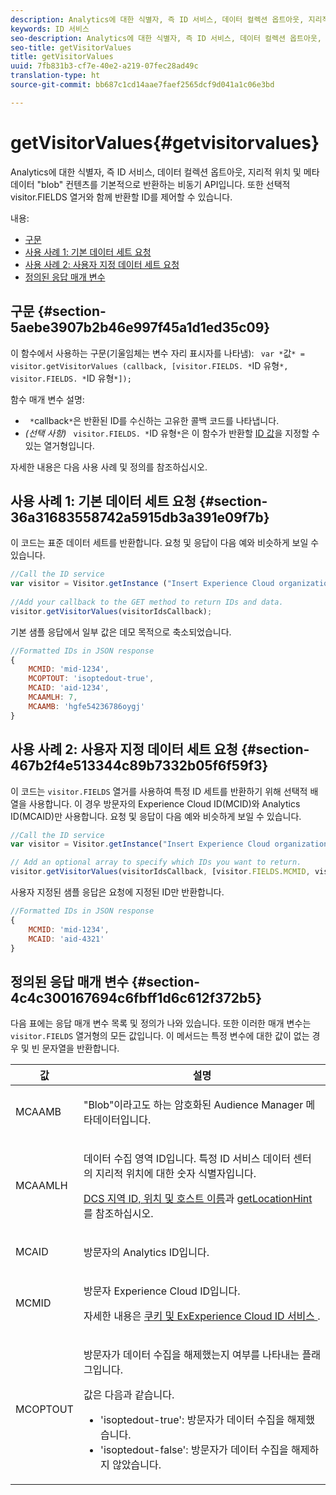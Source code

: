 ```yaml
---
description: Analytics에 대한 식별자, 즉 ID 서비스, 데이터 컬렉션 옵트아웃, 지리적 위치 및 메타데이터 "blob" 컨텐츠를 기본적으로 반환하는 비동기 API입니다. 또한 선택적 visitor.FIELDS 열거와 함께 반환할 ID를 제어할 수 있습니다.
keywords: ID 서비스
seo-description: Analytics에 대한 식별자, 즉 ID 서비스, 데이터 컬렉션 옵트아웃, 지리적 위치 및 메타데이터 "blob" 컨텐츠를 기본적으로 반환하는 비동기 API입니다. 또한 선택적 visitor.FIELDS 열거와 함께 반환할 ID를 제어할 수 있습니다.
seo-title: getVisitorValues
title: getVisitorValues
uuid: 7fb831b3-cf7e-40e2-a219-07fec28ad49c
translation-type: ht
source-git-commit: bb687c1cd14aae7faef2565dcf9d041a1c06e3bd

---
```



# getVisitorValues{#getvisitorvalues}

Analytics에 대한 식별자, 즉 ID 서비스, 데이터 컬렉션 옵트아웃, 지리적 위치 및 메타데이터 &quot;blob&quot; 컨텐츠를 기본적으로 반환하는 비동기 API입니다. 또한 선택적 visitor.FIELDS 열거와 함께 반환할 ID를 제어할 수 있습니다.

내용:

<ul class="simplelist"> 
 <li> <a href="../../mcvid-library/mcvid-get-set/mcvid-getvisitorvalues.md#section-5aebe3907b2b46e997f45a1d1ed35c09" format="dita" scope="local"> 구문 </a> </li> 
 <li> <a href="../../mcvid-library/mcvid-get-set/mcvid-getvisitorvalues.md#section-36a31683558742a5915db3a391e09f7b" format="dita" scope="local"> 사용 사례 1: 기본 데이터 세트 요청 </a> </li> 
 <li> <a href="../../mcvid-library/mcvid-get-set/mcvid-getvisitorvalues.md#section-467b2f4e513344c89b7332b05f6f59f3" format="dita" scope="local"> 사용 사례 2: 사용자 지정 데이터 세트 요청 </a> </li> 
 <li> <a href="../../mcvid-library/mcvid-get-set/mcvid-getvisitorvalues.md#section-4c4c300167694c6fbff1d6c612f372b5" format="dita" scope="local"> 정의된 응답 매개 변수 </a> </li> 
</ul>

## 구문 {#section-5aebe3907b2b46e997f45a1d1ed35c09}

이 함수에서 사용하는 구문(기울임체는 변수 자리 표시자를 나타냄): ` var *`값`* = visitor.getVisitorValues (callback, [visitor.FIELDS. *`ID 유형`*, visitor.FIELDS. *`ID 유형`*]);`

함수 매개 변수 설명:

* ` *`callback`*`은 반환된 ID를 수신하는 고유한 콜백 코드를 나타냅니다.
* *(선택 사항)* ` visitor.FIELDS. *`ID 유형`*`은 이 함수가 반환할 [ID 값](../../mcvid-library/mcvid-get-set/mcvid-getvisitorvalues.md#section-4c4c300167694c6fbff1d6c612f372b5)을 지정할 수 있는 열거형입니다.

자세한 내용은 다음 사용 사례 및 정의를 참조하십시오.

## 사용 사례 1: 기본 데이터 세트 요청 {#section-36a31683558742a5915db3a391e09f7b}

이 코드는 표준 데이터 세트를 반환합니다. 요청 및 응답이 다음 예와 비슷하게 보일 수 있습니다.

```js
//Call the ID service 
var visitor = Visitor.getInstance ("Insert Experience Cloud organization ID here",{...}); 
   
//Add your callback to the GET method to return IDs and data. 
visitor.getVisitorValues(visitorIdsCallback);
```

기본 샘플 응답에서 일부 값은 데모 목적으로 축소되었습니다.

```js
//Formatted IDs in JSON response 
{ 
    MCMID: 'mid-1234', 
    MCOPTOUT: 'isoptedout-true', 
    MCAID: 'aid-1234', 
    MCAAMLH: 7, 
    MCAAMB: 'hgfe54236786oygj' 
}
```

## 사용 사례 2: 사용자 지정 데이터 세트 요청 {#section-467b2f4e513344c89b7332b05f6f59f3}

이 코드는 `visitor.FIELDS` 열거를 사용하여 특정 ID 세트를 반환하기 위해 선택적 배열을 사용합니다. 이 경우 방문자의 Experience Cloud ID(MCID)와 Analytics ID(MCAID)만 사용합니다. 요청 및 응답이 다음 예와 비슷하게 보일 수 있습니다.

```js
//Call the ID service 
var visitor = Visitor.getInstance("Insert Experience Cloud organization ID here", { ... });

// Add an optional array to specify which IDs you want to return. 
visitor.getVisitorValues(visitorIdsCallback, [visitor.FIELDS.MCMID, visitor.FIELDS.MCAID]);
```

사용자 지정된 샘플 응답은 요청에 지정된 ID만 반환합니다.

```js
//Formatted IDs in JSON response 
{ 
    MCMID: 'mid-1234', 
    MCAID: 'aid-4321' 
}
```

## 정의된 응답 매개 변수 {#section-4c4c300167694c6fbff1d6c612f372b5}

다음 표에는 응답 매개 변수 목록 및 정의가 나와 있습니다. 또한 이러한 매개 변수는 `visitor.FIELDS` 열거형의 모든 값입니다. 이 메서드는 특정 변수에 대한 값이 없는 경우 및 빈 문자열을 반환합니다.

<table id="table_32D0FEEA76CE4F298EED4B8F5C644232"> 
 <thead> 
  <tr> 
   <th colname="col1" class="entry"> 값 </th> 
   <th colname="col2" class="entry"> 설명 </th> 
  </tr> 
 </thead>
 <tbody> 
  <tr> 
   <td colname="col1"> <p> <span class="codeph"> MCAAMB </span> </p> </td> 
   <td colname="col2"> <p>"Blob"이라고도 하는 암호화된 <span class="keyword">Audience Manager</span> 메타데이터입니다. </p> </td> 
  </tr> 
  <tr> 
   <td colname="col1"> <p> <span class="codeph"> MCAAMLH </span> </p> </td> 
   <td colname="col2"> <p>데이터 수집 영역 ID입니다. 특정 ID 서비스 데이터 센터의 지리적 위치에 대한 숫자 식별자입니다. </p> <p><a href="https://marketing.adobe.com/resources/help/ko_KR/aam/dcs-regions.html" format="https" scope="external">DCS 지역 ID, 위치 및 호스트 이름</a>과 <a href="../../mcvid-library/mcvid-get-set/mcvid-getlocationhint.md#reference-a761030ff06c4439946bb56febf42d4c" format="dita" scope="local"> getLocationHint </a>를 참조하십시오. </p> </td> 
  </tr> 
  <tr> 
   <td colname="col1"> <p> <span class="codeph"> MCAID </span> </p> </td> 
   <td colname="col2"> <p>방문자의 <span class="keyword">Analytics</span> ID입니다. </p> </td> 
  </tr> 
  <tr> 
   <td colname="col1"> <p> <span class="codeph"> MCMID </span> </p> </td> 
   <td colname="col2"> <p>방문자 Experience Cloud ID입니다. </p> <p>자세한 내용은 <a href="../../mcvid-introduction/mcvid-cookies.md" format="dita" scope="local"> 쿠키 및 ExExperience Cloud ID 서비스 </a>. </p> </td> 
  </tr> 
  <tr> 
   <td colname="col1"> <p> <span class="codeph"> MCOPTOUT </span> </p> </td> 
   <td colname="col2"> <p>방문자가 데이터 수집을 해제했는지 여부를 나타내는 플래그입니다. </p> <p>값은 다음과 같습니다. </p> <p> 
     <ul id="ul_E82431DE12B449F8822499364B363798"> 
      <li id="li_2BAB7C15A38A408E8FC4B85E70B66E46"> <span class="codeph"> 'isoptedout-true'</span>: 방문자가 데이터 수집을 해제했습니다. </li> 
      <li id="li_BB80AE4CEBC44166BC04428B212FEF51"> <span class="codeph"> 'isoptedout-false'</span>: 방문자가 데이터 수집을 해제하지 않았습니다. </li> 
     </ul> </p> </td> 
  </tr> 
 </tbody> 
</table>

